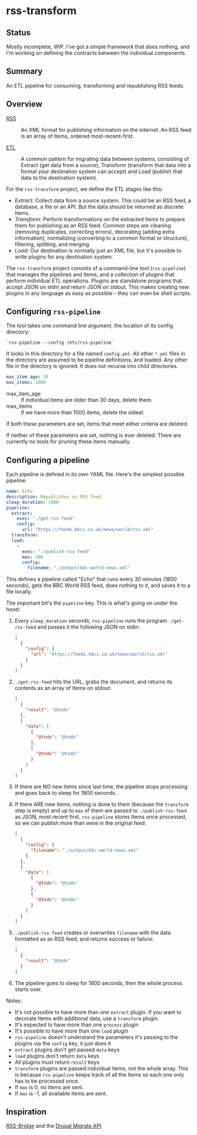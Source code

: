 # rss-transform

## Status

Mostly incomplete, WIP. I've got a simple framework that does nothing, and I'm
working on defining the contracts between the individual components.

## Summary

An ETL pipeline for consuming, transforming and republishing RSS feeds.

## Overview

<dl>
  <dt>

[RSS](https://en.wikipedia.org/wiki/RSS)

  </dt>
  <dd>An XML format for publishing information on the internet. An RSS feed is
  an array of Items, ordered most-recent-first.</dd>
  <dt>

[ETL](https://en.wikipedia.org/wiki/Extract,_transform,_load)

  </dt>
  <dd>A common pattern for migrating data between systems, consisting of
  Extract (get data from a source), Transform (transform that data into a
  format your destination system can accept) and Load (publish that data to the
  destination system).</dd>
  </dl>

For the `rss-transform` project, we define the ETL stages like this:

* *Extract*: Collect data from a source system. This could be an RSS feed,
  a database, a file or an API. But the data should be returned as discrete
  Items.
* *Transform*: Perform transformations on the extracted Items to prepare them
  for publishing as an RSS feed. Common steps are cleaning (removing
  duplicates, correcting errors), decorating (adding extra information),
  normalizing (converting to a common format or structure), filtering,
  splitting, and merging.
* *Load*: Our destination is normally just an XML file, but it's possible to
  write plugins for any destination system.

The `rss-transform` project consists of a command-line tool (`rss-pipeline`)
that manages the pipelines and Items, and a collection of plugins that perform
individual ETL operations. Plugins are standalone programs that accept JSON on
stdin and return JSON on stdout. This makes creating new plugins in any
language as easy as possible - they can even be shell scripts.

## Configuring `rss-pipeline`

The tool takes one command line argument, the location of its config directory:

    `rss-pipeline --config /etc/rss-pipeline`

It looks in this directory for a file named `config.yml`. All other `*.yml`
files in the directory are assumed to be pipeline definitions, and loaded. Any
other file in the directory is ignored. It does not recurse into child directories.

```yaml
max_item_age: 30
max_items: 1000
```

<dl>
  <dt>max_item_age</dt>
  <dd>If individual items are older than 30 days, delete them.</dd>
  <dt>max_items</dt>
  <dd>If we have more than 1000 items, delete the oldest.</dd>
</dl>

If both these parameters are set, items that meet either criteria are deleted.

If neither of these parameters are set, nothing is ever deleted. There are
currently no tools for pruning these items manually.

## Configuring a pipeline

Each pipeline is defined in its own YAML file. Here's the simplest possible
pipeline:

```yaml
name: Echo
description: Republishes an RSS feed.
sleep_duration: 1800
pipeline:
  extract:
    exec: "./get-rss-feed"
    config:
      url: "https://feeds.bbci.co.uk/news/world/rss.xml"
  transform:
  load:
    -
      exec: "./publish-rss-feed"
      max: 100
      config:
        filename: "./output/bbc-world-news.xml"
```

This defines a pipeline called "Echo" that runs every 30 minutes
(1800 seconds), gets the BBC World RSS feed, does nothing to
it, and saves it to a file locally.

The important bit's the `pipeline` key. This is what's going on under the hood:

1. Every `sleep_duration` seconds, `rss-pipeline` runs the program `./get-rss-feed` and passes
   it the following JSON on stdin:

   ```json
   [
     {
       "config": {
         "url": "https://feeds.bbci.co.uk/news/world/rss.xml"
       }
     }
   ]
   ```
2. `./get-rss-feed` hits the URL, grabs the document, and returns its contents as an array of Items
   on stdout:

   ```json
   [
     {
       "result": "@todo"
     },
     {
       "data": [
         {
           "@todo": "@todo"
         },
         {
           "@todo": "@todo"
         }
       ]
     }
   ]
   ```
3. If there are NO new items since last time, the pipeline stops processing and
   goes back to sleep for 1800 seconds.
4. If there ARE new items, nothing is done to them (because the `transform`
   step is empty) and up to `max` of them are passed to `./publish-rss-feed`
   as JSON, most recent first. `rss-pipeline` stores Items once processed, so
   we can publish more than were in the original feed.

   ```json
   [
     {
       "config": {
         "filename": "./output/bbc-world-news.xml"
       }
     },
     {
       "data": [
         {
           "@todo": "@todo"
         },
         {
           "@todo": "@todo"
         }
       ]
     }
   ]
   ```
5. `./publish-rss-feed` creates or overwrites `filename` with the data formatted
   as an RSS feed, and returns success or failure:
   ```json
   [
     {
       "result": "@todo"
     }
   ]
   ```
6. The pipeline goes to sleep for 1800 seconds, then the whole process starts over.

Notes:

* It's not possible to have more than one `extract` plugin. If you want to
  decorate Items with additional data, use a `transform` plugin
* It's expected to have more than one `process` plugin
* It's possible to have more than one `load` plugin
* `rss-pipeline` doesn't understand the parameters it's passing to the plugins
  via the `config` key, it just does it
* `extract` plugins don't get passed `data` keys
* `load` plugins don't return `data` keys
* All plugins must return `result` keys
* `transform` plugins are passed individual Items, not the whole array. This is
  because `rss-pipeline` keeps track of all the Items so each one only has to
  be processed once.
* If `max` is 0, no items are sent.
* If `max` is -1, all available items are sent.

## Inspiration

[RSS-Bridge](https://github.com/RSS-Bridge/rss-bridge) and the [Drupal Migrate API](https://www.drupal.org/docs/drupal-apis/migrate-api)
